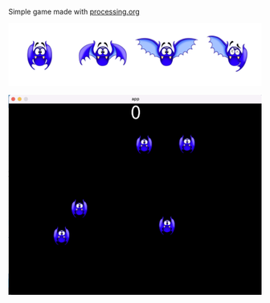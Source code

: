 Simple game made with [processing.org](processing.org)

![bat.png](bat.png)

![screen.png](screen.png)
